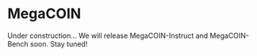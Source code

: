 # MegaCOIN

Under construction... 
We will release MegaCOIN-Instruct and MegaCOIN-Bench soon. Stay tuned!
